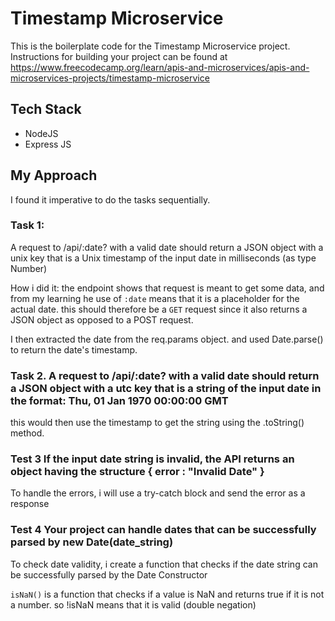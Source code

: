 # Timestamp Microservice

This is the boilerplate code for the Timestamp Microservice project. Instructions for building your project can be found at https://www.freecodecamp.org/learn/apis-and-microservices/apis-and-microservices-projects/timestamp-microservice

## Tech Stack
- NodeJS
- Express JS


## My Approach

I found it imperative to do the tasks sequentially.

### Task 1: 

A request to /api/:date? with a valid date should return a JSON object with a unix key that is a Unix timestamp of the input date in milliseconds (as type Number)

How i did it: the endpoint shows that request is meant to get some data, and from my learning he use of `:date` means that it is a placeholder for the actual date. this should therefore be a `GET` request since it also returns a JSON object as opposed to a POST request. 

I then extracted the date from the req.params object. and used Date.parse() to return the date's timestamp. 

### Task 2. A request to /api/:date? with a valid date should return a JSON object with a utc key that is a string of the input date in the format: Thu, 01 Jan 1970 00:00:00 GMT

this would then use the timestamp to get the string using the .toString() method. 

### Test 3 If the input date string is invalid, the API returns an object having the structure { error : "Invalid Date" }

To handle the errors, i will use a try-catch block and send the error as a response

### Test 4 Your project can handle dates that can be successfully parsed by new Date(date_string)

To check date validity, i create a function that checks if the date string can be successfully parsed by the Date Constructor

`isNaN()` is a function that checks if a value is NaN and returns true if it is not a number. so !isNaN means that it is valid (double negation)



